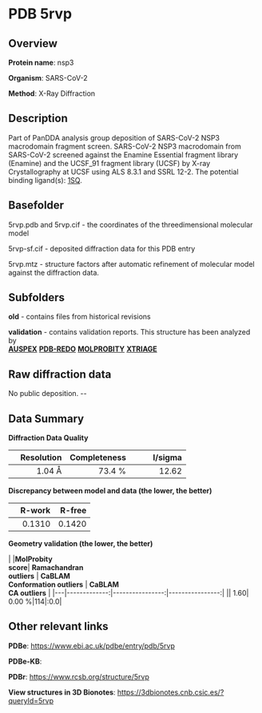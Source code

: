 # PDB 5rvp

## Overview

**Protein name**: nsp3

**Organism**: SARS-CoV-2

**Method**: X-Ray Diffraction

## Description

Part of PanDDA analysis group deposition of SARS-CoV-2 NSP3 macrodomain fragment screen. SARS-CoV-2 NSP3 macrodomain from SARS-CoV-2 screened against the Enamine Essential fragment library (Enamine) and the UCSF_91 fragment library (UCSF) by X-ray Crystallography at UCSF using ALS 8.3.1 and SSRL 12-2. The potential binding ligand(s): [1SQ](https://www.rcsb.org/ligand/1SQ).

## Basefolder

5rvp.pdb and 5rvp.cif - the coordinates of the threedimensional molecular model

5rvp-sf.cif - deposited diffraction data for this PDB entry

5rvp.mtz - structure factors after automatic refinement of molecular model against the diffraction data.

## Subfolders



**old** - contains files from historical revisions

**validation** - contains validation reports. This structure has been analyzed by <br>[**AUSPEX**](https://github.com/thorn-lab/coronavirus_structural_task_force/tree/master/pdb/nsp3/SARS-CoV-2/5rvp/validation/auspex) [**PDB-REDO**](https://github.com/thorn-lab/coronavirus_structural_task_force/tree/master/pdb/nsp3/SARS-CoV-2/5rvp/validation/pdb-redo) [**MOLPROBITY**](https://github.com/thorn-lab/coronavirus_structural_task_force/tree/master/pdb/nsp3/SARS-CoV-2/5rvp/validation/molprobity) [**XTRIAGE**](https://github.com/thorn-lab/coronavirus_structural_task_force/blob/master/pdb/nsp3/SARS-CoV-2/5rvp/validation/Xtriage_output.log)   



## Raw diffraction data

No public deposition. --<br> 

## Data Summary
**Diffraction Data Quality**

|   | Resolution | Completeness| I/sigma |
|---|-------------:|----------------:|--------------:|
|   |1.04 Å|73.4  %|<img width=50/>12.62|

**Discrepancy between model and data (the lower, the better)**

|   | **R-work**| **R-free**   
|---|-------------:|----------------:|           
||  0.1310|  0.1420|

**Geometry validation (the lower, the better)**

|   |**MolProbity<br>score**| **Ramachandran<br>outliers** | **CaBLAM<br>Conformation outliers** | **CaBLAM<br>CA outliers** |
|---|-------------:|----------------:|----------------:|
||  1.60|  0.00 %|114|:0.0|

 

 



## Other relevant links 
**PDBe**:  https://www.ebi.ac.uk/pdbe/entry/pdb/5rvp

**PDBe-KB**:  
 
**PDBr**: https://www.rcsb.org/structure/5rvp 

**View structures in 3D Bionotes**: https://3dbionotes.cnb.csic.es/?queryId=5rvp


